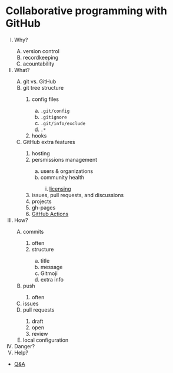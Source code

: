 # Collaborative programming with GitHub

<ol type="I">
  <li>Why?</li>
    <ol type="A">
      <li>version control</li>
      <li>recordkeeping</li>
      <li>acountability</li>
    </ol>
  <li>What?</li>
    <ol type="A">
      <li>git vs. GitHub</li>
      <li>git tree structure</li>
        <ol type="1">
        <li>config files</li>
          <ol type="a">
            <li><code>.git/config</code></li>
            <li><code>.gitignore</code></li>
            <li><code>.git/info/exclude</code></li>
            <li><code>.*</code></li>
          </ol>
        <li>hooks</li>
        </ol>
      <li>GitHub extra features</li>
        <ol type="1">
          <li>hosting</li>
          <li>persmissions management</li>
          <ol type="a">
            <li>users & organizations</li>
            <li>community health</li>
              <ol type="i">
                <li><a href="https://choosealicense.com/">licensing</a>
              </ol>
          </ol>
        <li>issues, pull requests, and discussions</li>
        <li>projects</li>
        <li>gh-pages</li>
        <li><a href="../automation">GitHub Actions</a></li>
      </ol>
    </ol>
  <li>How?</li>
    <ol type="A">
      <li>commits</li>
      <ol type="1">
        <li>often</li>
        <li>structure</li>
        <ol type="a">
          <li>title</li>
          <li>message</li>
          <li>Gitmoji</li>
          <li>extra info</li>
        </ol>
      </ol>
      <li>push</li>
      <ol type="1">
        <li>often
      </ol>
      <li>issues</li>
      <li>pull requests</li>
      <ol type="1">
        <li>draft</li>
        <li>open</li>
        <li>review</li>
      </ol>
      <li>local configuration</li>
    </ol>
    <li>Danger?</li>
    <li>Help?</li>
</ol>

- [Q&A](https://docs.google.com/document/d/19ppy9LpwQAQV8oiMSNLGOVXuymwidmjhAZ79PfYvM8k)
